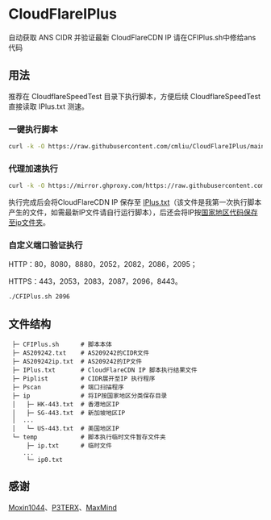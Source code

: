 # CloudFlareIPlus
自动获取 ANS CIDR 并验证最新 CloudFlareCDN IP
请在CFIPlus.sh中修给ans代码

## 用法
推荐在 CloudflareSpeedTest 目录下执行脚本，方便后续 CloudflareSpeedTest 直接读取 IPlus.txt 测速。
### 一键执行脚本
``` bash
curl -k -O https://raw.githubusercontent.com/cmliu/CloudFlareIPlus/main/CFIPlus.sh && chmod +x CFIPlus.sh && ./CFIPlus.sh
```

### 代理加速执行
``` bash
curl -k -O https://mirror.ghproxy.com/https://raw.githubusercontent.com/cmliu/CloudFlareIPlus/main/CFIPlus.sh && chmod +x CFIPlus.sh && ./CFIPlus.sh
```

执行完成后会将CloudFlareCDN IP 保存至 [IPlus.txt](https://raw.githubusercontent.com/cmliu/CloudFlareIPlus/main/IPlus.txt)（该文件是我第一次执行脚本产生的文件，如需最新IP文件请自行运行脚本），后还会将IP按[国家地区代码保存至ip文件夹](https://github.com/cmliu/cloudflare-better-ip)。

### 自定义端口验证执行
HTTP：80，8080，8880，2052，2082，2086，2095；

HTTPS：443，2053，2083，2087，2096，8443。
``` bash
./CFIPlus.sh 2096
```

## 文件结构
```
 ├─ CFIPlus.sh      # 脚本本体
 ├─ AS209242.txt    # AS209242的CIDR文件
 ├─ AS209242ip.txt  # AS209242的IP文件
 ├─ IPlus.txt       # CloudFlareCDN IP 脚本执行结果文件
 ├─ Piplist         # CIDR展开至IP 执行程序
 ├─ Pscan           # 端口扫描程序
 ├─ ip              # 将IP按国家地区分类保存目录
 │   ├─ HK-443.txt  # 香港地区IP
 │   ├─ SG-443.txt  # 新加坡地区IP
 │  ...
 │   └─ US-443.txt  # 美国地区IP
 └─ temp            # 脚本执行临时文件暂存文件夹
     ├─ ip.txt      # 临时文件
    ...
     └─ ip0.txt
```

## 感谢
[Moxin1044](https://github.com/Moxin1044)、[P3TERX](https://github.com/P3TERX/GeoLite.mmdb)、[MaxMind](https://www.maxmind.com/)
